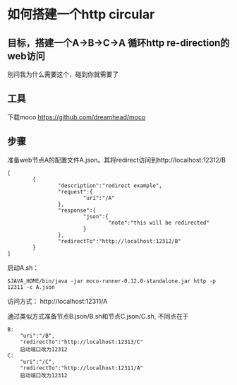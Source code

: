 # 如何搭建一个http circular
## 目标，搭建一个A->B->C->A 循环http re-direction的web访问
别问我为什么需要这个，碰到你就需要了
## 工具
下载moco
https://github.com/dreamhead/moco
## 步骤

准备web节点A的配置文件A.json。其将redirect访问到http://localhost:12312/B
```
[
        {
                "description":"redirect example",
                "request":{
                        "uri":"/A"
                },
                "response":{
                        "json":{
                                "note":"this will be redirected"
                        }
                },
                "redirectTo":"http://localhost:12312/B"
        }
]
```
启动A.sh：
```
$JAVA_HOME/bin/java -jar moco-runner-0.12.0-standalone.jar http -p 12311 -c A.json
```
访问方式： http://localhost:12311/A


通过类似方式准备节点B.json/B.sh和节点C.json/C.sh, 不同点在于
```
B: 
    "uri":"/B",  
    "redirectTo":"http://localhost:12313/C"
    启动端口改为12312
C: 
    "uri":"/C",  
    "redirectTo":"http://localhost:12311/A"
    启动端口改为12312
```